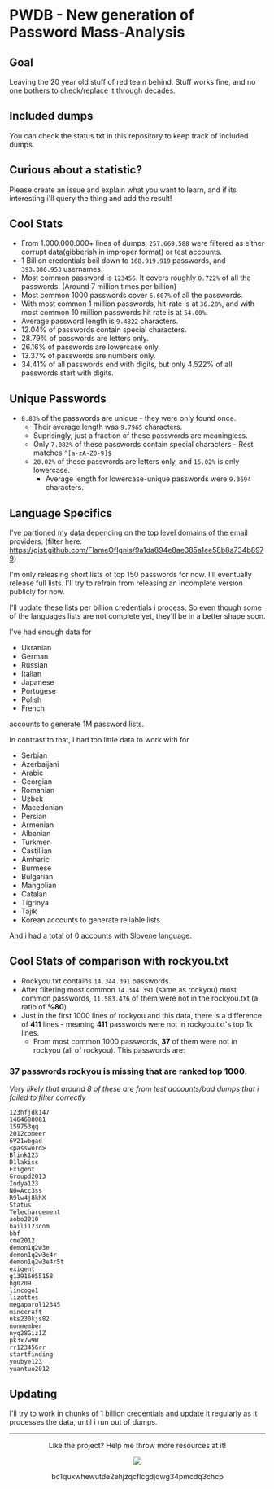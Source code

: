 # PWDB - New generation of Password Mass-Analysis

## Goal 
Leaving the 20 year old stuff of red team behind. Stuff works fine, and no one bothers to check/replace it through decades. 

## Included dumps
You can check the status.txt in this repository to keep track of included dumps.


## Curious about a statistic?
Please create an issue and explain what you want to learn, and if its interesting i'll query the thing and add the result! 
## Cool Stats

* From 1.000.000.000+ lines of dumps, `257.669.588` were filtered as either corrupt data(gibberish in improper format) or test accounts.
* 1 Billion credentials boil down to `168.919.919` passwords, and `393.386.953` usernames.
* Most common password is `123456`. It covers roughly `0.722%` of all the passwords. (Around 7 million times per billion)
* Most common 1000 passwords cover `6.607%` of all the passwords.
* With most common 1 million passwords, hit-rate is at `36.28%`, and with most common 10 million passwords hit rate is at `54.00%`.
* Average password length is `9.4822` characters.
* 12.04% of passwords contain special characters.
* 28.79% of passwords are letters only.
* 26.16% of passwords are lowercase only.
* 13.37% of passwords are numbers only.
* 34.41% of all passwords end with digits, but only 4.522% of all passwords start with digits.


## Unique Passwords

* `8.83%` of the passwords are unique - they were only found once. 
  * Their average length was `9.7965` characters.
  * Suprisingly, just a fraction of these passwords are meaningless.
  * Only `7.082%` of these passwords contain special characters - Rest matches `^[a-zA-Z0-9]$`
  * `20.02%` of these passwords are letters only, and `15.02%` is only lowercase.
    * Average length for lowercase-unique passwords were `9.3694` characters.


## Language Specifics

I've partioned my data depending on the top level domains of the email providers. (filter here: https://gist.github.com/FlameOfIgnis/9a1da894e8ae385a1ee58b8a734b8979)


I'm only releasing short lists of top 150 passwords for now. I'll eventually release full lists. I'll try to refrain from releasing an incomplete version publicly for now.

I'll update these lists per billion credentials i process. So even though some of the languages lists are not complete yet, they'll be in a better shape soon.

I've had enough data for 
* Ukranian 
* German 
* Russian 
* Italian 
* Japanese 
* Portugese 
* Polish 
* French

accounts to generate 1M password lists.

In contrast to that, I had too little data to work with for 
* Serbian
* Azerbaijani
* Arabic
* Georgian
* Romanian
* Uzbek
* Macedonian
* Persian
* Armenian
* Albanian
* Turkmen
* Castillian
* Amharic
* Burmese
* Bulgarian
* Mangolian
* Catalan
* Tigrinya
* Tajik
* Korean
accounts to generate reliable lists.


And i had a total of 0 accounts with Slovene language.



## Cool Stats of comparison with rockyou.txt

* Rockyou.txt contains `14.344.391` passwords. 
* After filtering most common `14.344.391` (same as rockyou) most common passwords, `11.583.476` of them were not in the rockyou.txt (a ratio of **%80**)
* Just in the first 1000 lines of rockyou and this data, there is a difference of **411** lines - meaning **411** passwords were not in rockyou.txt's top 1k lines.
  * From most common 1000 passwords, **37** of them were not in rockyou (all of rockyou). This passwords are:

### 37 passwords rockyou is missing that are ranked top 1000.
*Very likely that around 8 of these are from test accounts/bad dumps that i failed to filter correctly*
```
123hfjdk147
1464688081
159753qq
2012comeer
6V21wbgad
<password>
Blink123
D1lakiss
Exigent
Groupd2013
Indya123
N0=Acc3ss
R9lw4j8khX
Status
Telechargement
aobo2010
baili123com
bhf
cme2012
demon1q2w3e
demon1q2w3e4r
demon1q2w3e4r5t
exigent
g13916055158
hg0209
lincogo1
lizottes
megaparol12345
minecraft
nks230kjs82
nonmember
nyq28Giz1Z
pk3x7w9W
rr123456rr
startfinding
youbye123
yuantuo2012
```

## Updating

I'll try to work in chunks of 1 billion credentials and update it regularly as it processes the data, until i run out of dumps.



--- 


<p align="center">
  Like the project? Help me throw more resources at it!
</p>

<p align="center">
  <img src="https://flameofignis.com/raw/pwdb-donate.png" />
</p>

<p align="center">
  bc1quxwhewutde2ehjzqcflcgdjqwg34pmcdq3chcp
</p>


 








